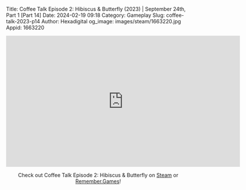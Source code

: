 Title: Coffee Talk Episode 2: Hibiscus & Butterfly (2023) | September 24th, Part 1 [Part 14]
Date: 2024-02-19 09:18
Category: Gameplay
Slug: coffee-talk-2023-p14
Author: Hexadigital
og_image: images/steam/1663220.jpg
Appid: 1663220

<center><iframe src="https://www.youtube.com/embed/54-lqrOtD_Q?feature=oembed" allow="accelerometer; autoplay; encrypted-media; gyroscope; picture-in-picture" width="640" height="360" frameborder="0"></iframe>

Check out Coffee Talk Episode 2: Hibiscus & Butterfly on [Steam](https://store.steampowered.com/app/1663220/?curator_clanid=34633900) or [Remember.Games](https://remember.games/game/8083/coffee-talk-episode-2-hibiscus-butterfly/)!</center>